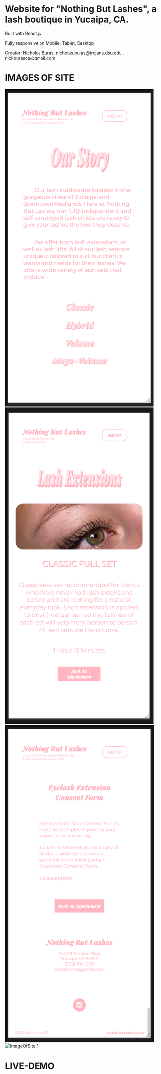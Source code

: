 # Website for "Nothing But Lashes", a lash boutique in Yucaipa, CA.

Built with React.js

Fully responsive on Mobile, Tablet, Desktop

Creator: Nicholas Buras, nicholas.buras@trojans.dsu.edu , nickburasca@gmail.com

# IMAGES OF SITE

![ImageOfSite 1](./public/about-mobile.png)
![ImageOfSite 1](/public/extension-mobile.png)
![ImageOfSite 1](/public/footer-mobile.png)
![ImageOfSite 1](/public/homepage-desktop.png)

# LIVE-DEMO
